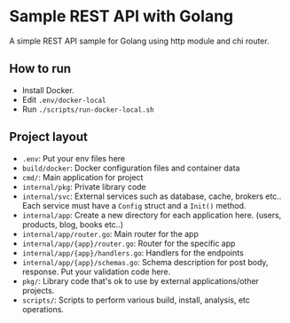# Sample REST API with Golang   

A simple REST API sample for Golang using http module and chi router.

## How to run
- Install Docker.
- Edit `.env/docker-local`
- Run `./scripts/run-docker-local.sh`

## Project layout
- `.env`: Put your env files here
- `build/docker`: Docker configuration files and container data
- `cmd/`: Main application for project
- `internal/pkg`: Private library code
- `internal/svc`: External services such as database, cache, brokers etc.. Each service must have a `Config` struct and a `Init()` method.
- `internal/app`: Create a new directory for each application here. (users, products, blog, books etc..)
- `internal/app/router.go`: Main router for the app
- `internal/app/{app}/router.go`: Router for the specific app
- `internal/app/{app}/handlers.go`: Handlers for the endpoints
- `internal/app/{app}/schemas.go`: Schema description for post body, response. Put your validation code here.
- `pkg/`: Library code that's ok to use by external applications/other projects.
- `scripts/`: Scripts to perform various build, install, analysis, etc operations.